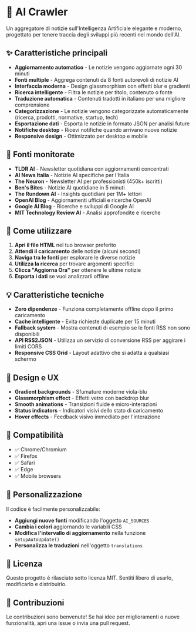 # 🤖 AI Crawler

Un aggregatore di notizie sull'Intelligenza Artificiale elegante e moderno, progettato per tenere traccia degli sviluppi più recenti nel mondo dell'AI.

## ✨ Caratteristiche principali

- **Aggiornamento automatico** - Le notizie vengono aggiornate ogni 30 minuti
- **Fonti multiple** - Aggrega contenuti da 8 fonti autorevoli di notizie AI
- **Interfaccia moderna** - Design glassmorphism con effetti blur e gradienti
- **Ricerca intelligente** - Filtra le notizie per titolo, contenuto o fonte
- **Traduzione automatica** - Contenuti tradotti in italiano per una migliore comprensione
- **Categorizzazione** - Le notizie vengono categorizzate automaticamente (ricerca, prodotti, normative, startup, tech)
- **Esportazione dati** - Esporta le notizie in formato JSON per analisi future
- **Notifiche desktop** - Ricevi notifiche quando arrivano nuove notizie
- **Responsive design** - Ottimizzato per desktop e mobile

## 🎯 Fonti monitorate

- **TLDR AI** - Newsletter quotidiana con aggiornamenti concentrati
- **AI News Italia** - Notizie AI specifiche per l'Italia
- **The Neuron** - Newsletter AI per professionisti (450k+ iscritti)
- **Ben's Bites** - Notizie AI quotidiane in 5 minuti
- **The Rundown AI** - Insights quotidiani per 1M+ lettori
- **OpenAI Blog** - Aggiornamenti ufficiali e ricerche OpenAI
- **Google AI Blog** - Ricerche e sviluppi di Google AI
- **MIT Technology Review AI** - Analisi approfondite e ricerche

## 🚀 Come utilizzare

1. **Apri il file HTML** nel tuo browser preferito
2. **Attendi il caricamento** delle notizie (alcuni secondi)
3. **Naviga tra le fonti** per esplorare le diverse notizie
4. **Utilizza la ricerca** per trovare argomenti specifici
5. **Clicca "Aggiorna Ora"** per ottenere le ultime notizie
6. **Esporta i dati** se vuoi analizzarli offline

## 💡 Caratteristiche tecniche

- **Zero dipendenze** - Funziona completamente offline dopo il primo caricamento
- **Cache intelligente** - Evita richieste duplicate per 15 minuti
- **Fallback system** - Mostra contenuti di esempio se le fonti RSS non sono disponibili
- **API RSS2JSON** - Utilizza un servizio di conversione RSS per aggirare i limiti CORS
- **Responsive CSS Grid** - Layout adattivo che si adatta a qualsiasi schermo

## 🎨 Design e UX

- **Gradient backgrounds** - Sfumature moderne viola-blu
- **Glassmorphism effect** - Effetti vetro con backdrop blur
- **Smooth animations** - Transizioni fluide e micro-interazioni
- **Status indicators** - Indicatori visivi dello stato di caricamento
- **Hover effects** - Feedback visivo immediato per l'interazione

## 📱 Compatibilità

- ✅ Chrome/Chromium
- ✅ Firefox
- ✅ Safari
- ✅ Edge
- ✅ Mobile browsers

## 🔧 Personalizzazione

Il codice è facilmente personalizzabile:

- **Aggiungi nuove fonti** modificando l'oggetto `AI_SOURCES`
- **Cambia i colori** aggiornando le variabili CSS
- **Modifica l'intervallo di aggiornamento** nella funzione `setupAutoUpdate()`
- **Personalizza le traduzioni** nell'oggetto `translations`

## 📄 Licenza

Questo progetto è rilasciato sotto licenza MIT. Sentiti libero di usarlo, modificarlo e distribuirlo.

## 🤝 Contribuzioni

Le contribuzioni sono benvenute! Se hai idee per miglioramenti o nuove funzionalità, apri una issue o invia una pull request.
